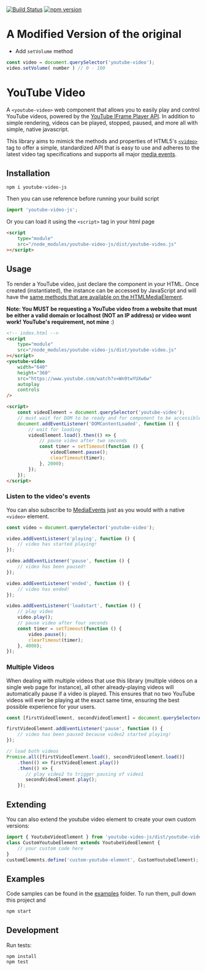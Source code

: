 [![Build Status](https://travis-ci.org/markcellus/youtube-video-js.svg?branch=master)](https://travis-ci.org/markcellus/youtube-video-js)
[![npm version](https://badge.fury.io/js/youtube-video-js.svg)](https://badge.fury.io/js/youtube-video-js)

# A Modified Version of the original

 - Add `setVolume` method

```js
const video = document.querySelector('youtube-video');
video.setVolume( number ) // 0 - 100
```


# YouTube Video

A `<youtube-video>` web component that allows you to easily play and control YouTube videos, powered by the
[YouTube IFrame Player API](https://developers.google.com/youtube/iframe_api_reference). In addition to simple
rendering, videos can be played, stopped, paused, and more all with simple, native javascript.

This library aims to mimick the methods and properties of HTML5's
[`<video>`](https://developer.mozilla.org/en-US/docs/Web/HTML/Element/video) tag to offer a simple, standardized API
that is easy to use and adheres to the latest video tag specifications and supports all major
[media events](https://html.spec.whatwg.org/multipage/media.html#mediaevents).

## Installation

```
npm i youtube-video-js
```

Then you can use reference before running your build script

```javascript
import 'youtube-video-js';
```

Or you can load it using the `<script>` tag in your html page

```html
<script
    type="module"
    src="/node_modules/youtube-video-js/dist/youtube-video.js"
></script>
```

## Usage

To render a YouTube video, just declare the component in your HTML. Once created (instantiated), the instance
can be accessed by JavaScript and will have the [same methods that are available on the
HTMLMediaElement](https://html.spec.whatwg.org/multipage/media.html#htmlmediaelement).

**Note: You MUST be requesting a YouTube video from a website that must be either a valid domain or localhost
(NOT an IP address) or video wont work! YouTube's requirement, not mine** :)

```html
<!-- index.html -->
<script
    type="module"
    src="/node_modules/youtube-video-js/dist/youtube-video.js"
></script>
<youtube-video
    width="640"
    height="360"
    src="https://www.youtube.com/watch?v=Wn9twYUXw6w"
    autoplay
    controls
/>

<script>
    const videoElement = document.querySelector('youtube-video');
    // must wait for DOM to be ready and for component to be accessible
    document.addEventListener('DOMContentLoaded', function () {
        // wait for loading
        videoElement.load().then(() => {
            // pause video after two seconds
            const timer = setTimeout(function () {
                videoElement.pause();
                clearTimeout(timer);
            }, 2000);
        });
    });
</script>
```

### Listen to the video's events

You can also subscribe to [MediaEvents](https://www.w3.org/TR/2011/WD-html5-20110113/video.html#mediaevents) just as
you would with a native `<video>` element.

```javascript
const video = document.querySelector('youtube-video');

video.addEventListener('playing', function () {
    // video has started playing!
});

video.addEventListener('pause', function () {
    // video has been paused!
});

video.addEventListener('ended', function () {
    // video has ended!
});

video.addEventListener('loadstart', function () {
    // play video
    video.play();
    // pause video after four seconds
    const timer = setTimeout(function () {
        video.pause();
        clearTimeout(timer);
    }, 4000);
});
```

### Multiple Videos

When dealing with multiple videos that use this library (multiple videos on a single web page for instance),
all other already-playing videos will automatically pause if a video is played. This ensures that no two YouTube videos
will ever be playing at the exact same time, ensuring the best possible experience for your users.

```javascript
const [firstVideoElement, secondVideoElement] = document.querySelectorAll('youtube-video');

firstVideoElement.addEventListener('pause', function () {
    // video has been paused because video2 started playing!
});

// load both videos
Promise.all([firstVideoElement.load(), secondVideoElement.load()]
    .then(() => firstVideoElement.play())
    .then(() => {
       // play video2 to trigger pausing of video1
       secondVideoElement.play();
    });

```

## Extending

You can also extend the youtube video element to create your own custom versions:

```javascript
import { YoutubeVideoElement } from 'youtube-video-js/dist/youtube-video-element.js';
class CustomYoutubeElement extends YoutubeVideoElement {
    // your custom code here
}
customElements.define('custom-youtube-element', CustomYoutubeElement);
```

## Examples

Code samples can be found in the [examples](examples) folder. To run them, pull down this project
and

```bash
npm start
```

## Development

Run tests:

```
npm install
npm test
```
